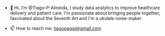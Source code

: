 - 👋 Hi, I’m @Tiago-P-Almeida, I study data analytics to improve healthcare delivery and patient care.
I'm passionate about bringing people together, fascinated about the Seventh Art and I'm a ukulele noise-maker.

- 📫 How to reach me: tiagopaggi@gmail.com

<!---
Tiago-P-Almeida/Tiago-P-Almeida is a ✨ special ✨ repository because its `README.md` (this file) appears on your GitHub profile.
You can click the Preview link to take a look at your changes.
--->
